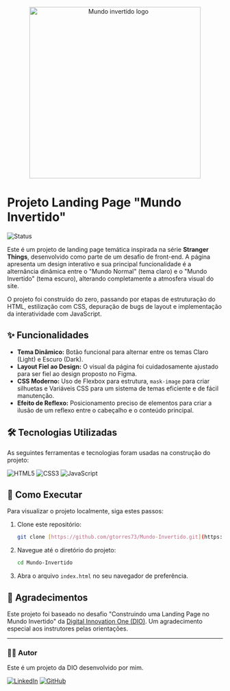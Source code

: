 <p align="center">
  <img src="https://i.imgur.com/tmzVb62.png" width="400" alt="Mundo invertido logo">
</p>

# Projeto Landing Page "Mundo Invertido"



![Status](https://img.shields.io/badge/status-concluído-brightgreen)

Este é um projeto de landing page temática inspirada na série **Stranger Things**, desenvolvido como parte de um desafio de front-end. A página apresenta um design interativo e sua principal funcionalidade é a alternância dinâmica entre o "Mundo Normal" (tema claro) e o "Mundo Invertido" (tema escuro), alterando completamente a atmosfera visual do site.

O projeto foi construído do zero, passando por etapas de estruturação do HTML, estilização com CSS, depuração de bugs de layout e implementação da interatividade com JavaScript.

## ✨ Funcionalidades

- **Tema Dinâmico:** Botão funcional para alternar entre os temas Claro (Light) e Escuro (Dark).
- **Layout Fiel ao Design:** O visual da página foi cuidadosamente ajustado para ser fiel ao design proposto no Figma.
- **CSS Moderno:** Uso de Flexbox para estrutura, `mask-image` para criar silhuetas e Variáveis CSS para um sistema de temas eficiente e de fácil manutenção.
- **Efeito de Reflexo:** Posicionamento preciso de elementos para criar a ilusão de um reflexo entre o cabeçalho e o conteúdo principal.

## 🛠️ Tecnologias Utilizadas

As seguintes ferramentas e tecnologias foram usadas na construção do projeto:

![HTML5](https://img.shields.io/badge/HTML5-E34F26?style=for-the-badge&logo=html5&logoColor=white)
![CSS3](https://img.shields.io/badge/CSS3-1572B6?style=for-the-badge&logo=css3&logoColor=white)
![JavaScript](https://img.shields.io/badge/JavaScript-F7DF1E?style=for-the-badge&logo=javascript&logoColor=black)

## 🚀 Como Executar

Para visualizar o projeto localmente, siga estes passos:

1. Clone este repositório:
   ```sh
   git clone [https://github.com/gtorres73/Mundo-Invertido.git](https://github.com/gtorres73/Mundo-Invertido.git)
   ```
2. Navegue até o diretório do projeto:
   ```sh
   cd Mundo-Invertido
   ```
3. Abra o arquivo `index.html` no seu navegador de preferência.








## 🙏 Agradecimentos

Este projeto foi baseado no desafio "Construindo uma Landing Page no Mundo Invertido" da [Digital Innovation One (DIO)](https://www.dio.me/). Um agradecimento especial aos instrutores pelas orientações.





---

### 👨‍💻 Autor

 Este é um projeto da DIO desenvolvido por mim.

[![LinkedIn](https://img.shields.io/badge/LinkedIn-0077B5?style=for-the-badge&logo=linkedin&logoColor=white)](https://www.linkedin.com/in/gtorres73/)
[![GitHub](https://img.shields.io/badge/GitHub-181717?style=for-the-badge&logo=github&logoColor=white)](https://github.com/gtorres73)

